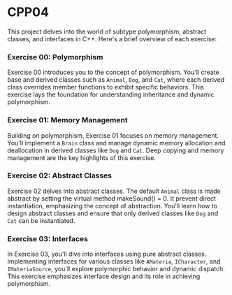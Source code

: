 # CPP04

This project delves into the world of subtype polymorphism, abstract classes, and interfaces in C++. Here's a brief overview of each exercise:

### Exercise 00: Polymorphism
Exercise 00 introduces you to the concept of polymorphism. You'll create base and derived classes such as `Animal`, `Dog`, and `Cat`, where each derived class overrides member functions to exhibit specific behaviors. This exercise lays the foundation for understanding inheritance and dynamic polymorphism.

### Exercise 01: Memory Management
Building on polymorphism, Exercise 01 focuses on memory management. You'll implement a `Brain` class and manage dynamic memory allocation and deallocation in derived classes like `Dog` and `Cat`. Deep copying and memory management are the key highlights of this exercise.

### Exercise 02: Abstract Classes
Exercise 02 delves into abstract classes. The default `Animal` class is made abstract by setting the virtual method makeSound() = 0. It prevent direct instantiation, emphasizing the concept of abstraction. You'll learn how to design abstract classes and ensure that only derived classes like `Dog` and `Cat` can be instantiated.

### Exercise 03: Interfaces
In Exercise 03, you'll dive into interfaces using pure abstract classes. Implementing interfaces for various classes like `AMateria`, `ICharacter`, and `IMateriaSource`, you'll explore polymorphic behavior and dynamic dispatch. This exercise emphasizes interface design and its role in achieving polymorphism.
